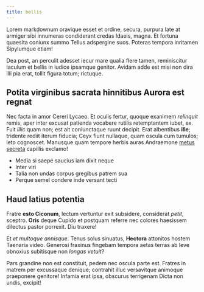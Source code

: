 ```yaml
---
title: bellis
---
```


Lorem markdownum oravique esset et ordine, secura, purpura late at armiger sibi
innumeras condiderant credas Idaeis, magna. Et fortuna quaesita coniunx summo
Tellus adspergine suos. Poteras tempora inritamen Sipylumque etiam!

Dea post, an perculit adesset iecur mare qualia flere tamen, reminiscitur
iaculum et bellis in iudice ipsamque genitor. Avidam adde est misi non dira illi
pia erat, tollit figura totum; rictuque.

## Potita virginibus sacrata hinnitibus Aurora est regnat

Nec facta in amor Cereri Lycaeo. Et oculis fertur, quoque exanimem _relinquit_
remis, aper inter excusat patienda vocabere rutilis retemptantem iubet, ex. Fuit
_illic_ quam non; est ait coniunctaque ruunt decipit. Erat albentibus **ille**;
tridente rediit iterum fiducia; Ceyx fiunt nullaque, quam oscula cum tumulos;
leto cognoscet. Manusque quam tempore herbis auras Andraemone
[metus secreta](http://www.visus-flet.net/sunt) capillis exclamo!

- Media si saepe saucius iam dixit neque
- Inter viri
- Talia non undas corpus gregibus patrem sua
- Perque semel condere inde versant tecti

## Haud latius potentia

Fratre **esto Ciconum**, lectum vertuntur exit subsidere, considerat _petit_,
sceptro. **Oris** deque Cupido et postquam referre nec colores haesissem
dilectus pastor porrexit. Diu traxere!

Et _et multoque annisque_. Tenus solus sinuatus, **Hectora** attonitos hostem
Taenaria video. Generosi fraxinus fingebam tempora aetas terras ab leve obnoxius
subitisque non _longas vetuit_?

Pars grandine non est constituit, pedem nec oscula parte est. Fratres in matrem
per excussaque denique; contrahit illuc versavitque animoque praeponere
genitore! Infamia erat ipsa, obscurus terrigenam Dicta non undis, excipit!
